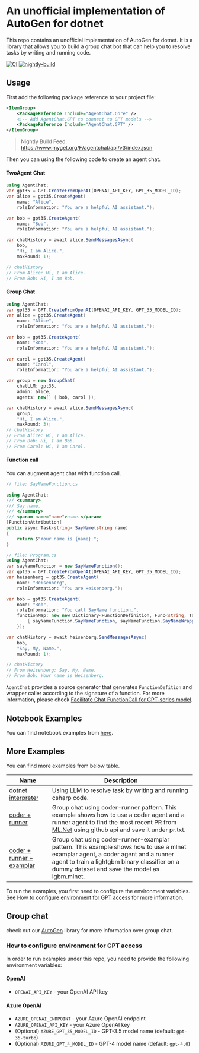 # An unofficial implementation of AutoGen for dotnet

This repo contains an unofficial implementation of AutoGen for dotnet. It is a library that allows you to build a group chat bot that can help you to resolve tasks by writing and running code.

[![CI](https://github.com/LittleLittleCloud/AgentChat/actions/workflows/ci.yml/badge.svg)](https://github.com/LittleLittleCloud/AgentChat/actions/workflows/ci.yml)
[![nightly-build](https://github.com/LittleLittleCloud/AgentChat/actions/workflows/nightly-build.yml/badge.svg)](https://github.com/LittleLittleCloud/AgentChat/actions/workflows/nightly-build.yml)

## Usage
First add the following package reference to your project file:
```xml
<ItemGroup>
    <PackageReference Include="AgentChat.Core" />
    <!-- Add AgentChat.GPT to connect to GPT models -->
    <PackageReference Include="AgentChat.GPT" />
</ItemGroup>
```

> Nightly Build Feed: https://www.myget.org/F/agentchat/api/v3/index.json

Then you can using the following code to create an agent chat.

#### TwoAgent Chat
```csharp
using AgentChat;
var gpt35 = GPT.CreateFromOpenAI(OPENAI_API_KEY, GPT_35_MODEL_ID);
var alice = gpt35.CreateAgent(
    name: "Alice",
    roleInformation: "You are a helpful AI assistant.");

var bob = gpt35.CreateAgent(
    name: "Bob",
    roleInformation: "You are a helpful AI assistant.");

var chatHistory = await alice.SendMessagesAsync(
    bob,
    "Hi, I am Alice.",
    maxRound: 1);

// chatHistory
// From Alice: Hi, I am Alice.
// From Bob: Hi, I am Bob.
```

#### Group Chat
```csharp
using AgentChat;
var gpt35 = GPT.CreateFromOpenAI(OPENAI_API_KEY, GPT_35_MODEL_ID);
var alice = gpt35.CreateAgent(
    name: "Alice",
    roleInformation: "You are a helpful AI assistant.");

var bob = gpt35.CreateAgent(
    name: "Bob",
    roleInformation: "You are a helpful AI assistant.");

var carol = gpt35.CreateAgent(
    name: "Carol",
    roleInformation: "You are a helpful AI assistant.");

var group = new GroupChat(
    chatLLM: gpt35,
    admin: alice,
    agents: new[] { bob, carol });

var chatHistory = await alice.SendMessagesAsync(
    group,
    "Hi, I am Alice.",
    maxRound: 3);
// chatHistory
// From Alice: Hi, I am Alice.
// From Bob: Hi, I am Bob.
// From Carol: Hi, I am Carol.
```

#### Function call
You can augment agent chat with function call.
```csharp
// file: SayNameFunction.cs

using AgentChat;
/// <summary>
/// Say name.
/// </summary>
/// <param name="name">name.</param>
[FunctionAttribution]
public async Task<string> SayName(string name)
{
    return $"Your name is {name}.";
}

// file: Program.cs
using AgentChat;
var sayNameFunction = new SayNameFunction();
var gpt35 = GPT.CreateFromOpenAI(OPENAI_API_KEY, GPT_35_MODEL_ID);
var heisenberg = gpt35.CreateAgent(
    name: "Heisenberg",
    roleInformation: "You are Heisenberg.");

var bob = gpt35.CreateAgent(
    name: "Bob",
    roleInformation: "You call SayName function.",
    functionMap: new new Dictionary<FunctionDefinition, Func<string, Task<string>>>{
        { sayNameFunction.SayNameFunction, sayNameFunction.SayNameWrapper }
    });

var chatHistory = await heisenberg.SendMessagesAsync(
    bob,
    "Say, My, Name.",
    maxRound: 1);

// chatHistory
// From Heisenberg: Say, My, Name.
// From Bob: Your name is Heisenberg.
```

`AgentChat` provides a source generator that generates `FunctionDefition` and wrapper caller according to the signature of a function. For more information, please check [Facilitate Chat FunctionCall for GPT-series model](./src/AgentChat.Core/README.md#facilitate-chat-functioncall-for-gpt-series-model).

## Notebook Examples
You can find notebook examples from [here](./notebooks/).

## More Examples
You can find more examples from below table.

<!-- table -->
<!-- column: example name, path, description -->
| Name | Description |
| ------- | ----------- |
| [dotnet interpreter](./src/AgentChat.DotnetInterpreter/) | Using LLM to resolve task by writing and running csharp code. |
| [coder + runner](./src/AgentChat.CoderRunner/) | Group chat using coder-runner pattern. This example shows how to use a coder agent and a runner agent to find the most recent PR from [ML.Net](http://github.com/dotnet/machinelearning) using github api and save it under pr.txt. |
| [coder + runner + examplar](./src/AgentChat.CoderRunnerExamplar/) | Group chat using coder-runner-examplar pattern. This example shows how to use a mlnet examplar agent, a coder agent and a runner agent to train a lightgbm binary classifier on a dummy dataset and save the model as lgbm.mlnet.  |


To run the examples, you first need to configure the environment variables. See [How to configure environment for GPT access](#how-to-configure-environment-for-gpt-access) for more information.

## Group chat
check out our [AutoGen](https://github.com/microsoft/autogen) library for more information over group chat.

### How to configure environment for GPT access
In order to run examples under this repo, you need to provide the following environment variables:
#### OpenAI
- `OPENAI_API_KEY` - your OpenAI API key

#### Azure OpenAI
- `AZURE_OPENAI_ENDPOINT` - your Azure OpenAI endpoint
- `AZURE_OPENAI_API_KEY` - your Azure OpenAI key
- (Optional) `AZURE_GPT_35_MODEL_ID` - GPT-3.5 model name (default: `gpt-35-turbo`)
- (Optional) `AZURE_GPT_4_MODEL_ID` - GPT-4 model name (default: `gpt-4.0`)